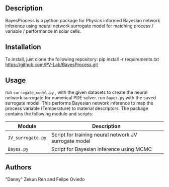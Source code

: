 ## Description

BayesProcess is a python package for Physics informed Bayesian network inference using neural network surrogate model for matching process / variable / performance in solar cells.

## Installation

To install, just clone the following repository:
pip install -r requirements.txt
https://github.com/PV-Lab/BayesProcess.git

## Usage

run `surrogate_model.py` , with the given datasets to create the neural network surrogate for numerical PDE solver.
run `Bayes.py` with the saved surrogate model. This performs Bayesian network inference to map the process variable (Temperature) to material descriptors. 
The package contains the following module and scripts:

| Module | Description |
| ------------- | ------------------------------ |
| `JV_surrogate.py`      | Script for training neural network JV surrogate model      |
| `Bayes.py`      | Script for Bayesian inference using MCMC    |


## Authors
"Danny" Zekun Ren and Felipe Oviedo

